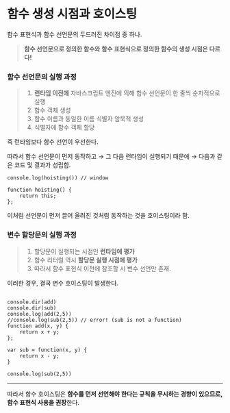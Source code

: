 # **함수 생성 시점과 호이스팅**

함수 표현식과 함수 선언문의 두드러진 차이점 중 하나.

> **함수 선언문으로 정의한 함수와 함수 표현식으로 정의한 함수의 생성 시점은 다르다!**

### **함수 선언문의 실행 과정**

> 1.  **런타임 이전에** 자바스크립트 엔진에 의해 함수 선언문이 한 줄씩 순차적으로 실행
> 2.  함수 객체 생성
> 3.  함수 이름과 동일한 이름 식별자 암묵적 생성
> 4.  식별자에 함수 객체 할당

즉 런타임보다 함수 선언이 우선한다.

따라서 함수 선언문이 먼저 동작하고 → 그 다음 런타임이 실행되기 때문에 → 다음과 같은 코드 및 결과가 성립함.

```
console.log(hoisting()) // window

function hoisting() {
    return this;
};
```

이처럼 선언문이 먼저 끌어 올려진 것처럼 동작하는 것을 호이스팅이라 함.

### **변수 할당문의 실행 과정**

> 1.  할당문이 실행되는 시점인 **런타임에 평가**
> 2.  함수 리터럴 역시 **할당문 실행 시점에 평가**
> 3.  따라서 함수 표현식 이전에 참조할 시 변수 선언만 존재.

이러한 경우, 결국 변수 호이스팅이 발생한다.

```

console.dir(add)
console.dir(sub)
console.log(add(2,5))
//console.log(sub(2,5)) // error! (sub is not a function)
function add(x, y) {
    return x + y;
};

var sub = function(x, y) {
    return x - y;
}

console.log(sub(2,5))
```

---

따라서 함수 호이스팅은 **함수를 먼저 선언해야 한다는 규칙을 무시하는 경향이 있으므로, 함수 표현식 사용을 권장**한다.
